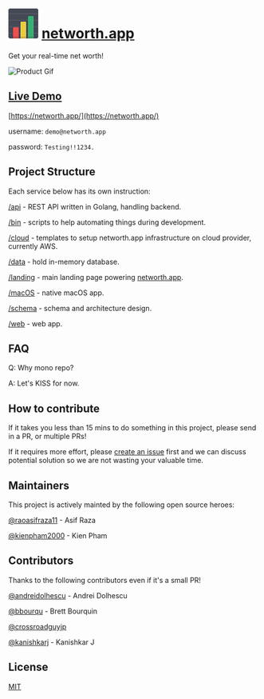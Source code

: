 # ![networth.app logo](landing/assets/img/networth.app-logo.png "networth.app logo") [networth.app](https://networth.app)

Get your real-time net worth!

![Product Gif](https://s3.amazonaws.com/creativetim_bucket/github/gif/black-dashboard.gif)

## [Live Demo](https://networth.app/)

[https://networth.app/](https://networth.app/)

username: `demo@networth.app`

password: `Testing!!1234.`

## Project Structure

Each service below has its own instruction:

[/api](api/) - REST API written in Golang, handling backend.

[/bin](bin/) - scripts to help automating things during development.

[/cloud](cloud/) - templates to setup networth.app infrastructure on cloud provider, currently AWS.

[/data](data/) - hold in-memory database.

[/landing](landing/) - main landing page powering [networth.app](https://networth.app).

[/macOS](macOS/) - native macOS app.

[/schema](schema/) - schema and architecture design.

[/web](web/) - web app.

## FAQ

Q: Why mono repo?

A: Let's KISS for now.

## How to contribute

If it takes you less than 15 mins to do something in this project, please send in a PR, or multiple PRs!

If it requires more effort, please [create an issue](https://github.com/networth-app/networth/issues/new) first and we can discuss potential solution so we are not wasting your valuable time.

## Maintainers

This project is actively mainted by the following open source heroes:

[@raoasifraza11](https://github.com/raoasifraza11) - Asif Raza

[@kienpham2000](https://github.com/kienpham2000) - Kien Pham

## Contributors

Thanks to the following contributors even if it's a small PR!

[@andreidolhescu](https://github.com/andreidolhescu) - Andrei Dolhescu

[@bbourqu](https://github.com/bbourqu) - Brett Bourquin

[@crossroadguyjp](https://github.com/crossroadguyjp)

[@kanishkarj](https://github.com/kanishkarj) - Kanishkar J

## License

[MIT](LICENSE)
